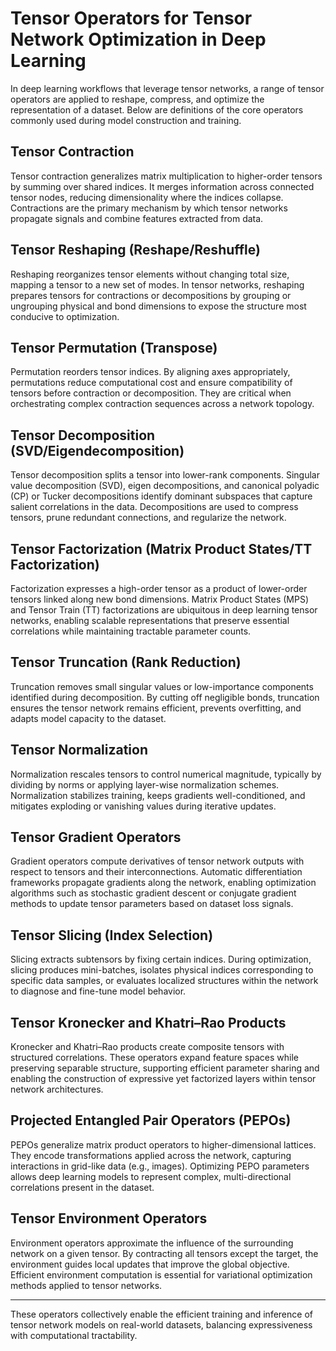 # Tensor Operators for Tensor Network Optimization in Deep Learning

In deep learning workflows that leverage tensor networks, a range of tensor operators are applied to reshape, compress, and optimize the representation of a dataset. Below are definitions of the core operators commonly used during model construction and training.

## Tensor Contraction
Tensor contraction generalizes matrix multiplication to higher-order tensors by summing over shared indices. It merges information across connected tensor nodes, reducing dimensionality where the indices collapse. Contractions are the primary mechanism by which tensor networks propagate signals and combine features extracted from data.

## Tensor Reshaping (Reshape/Reshuffle)
Reshaping reorganizes tensor elements without changing total size, mapping a tensor to a new set of modes. In tensor networks, reshaping prepares tensors for contractions or decompositions by grouping or ungrouping physical and bond dimensions to expose the structure most conducive to optimization.

## Tensor Permutation (Transpose)
Permutation reorders tensor indices. By aligning axes appropriately, permutations reduce computational cost and ensure compatibility of tensors before contraction or decomposition. They are critical when orchestrating complex contraction sequences across a network topology.

## Tensor Decomposition (SVD/Eigendecomposition)
Tensor decomposition splits a tensor into lower-rank components. Singular value decomposition (SVD), eigen decompositions, and canonical polyadic (CP) or Tucker decompositions identify dominant subspaces that capture salient correlations in the data. Decompositions are used to compress tensors, prune redundant connections, and regularize the network.

## Tensor Factorization (Matrix Product States/TT Factorization)
Factorization expresses a high-order tensor as a product of lower-order tensors linked along new bond dimensions. Matrix Product States (MPS) and Tensor Train (TT) factorizations are ubiquitous in deep learning tensor networks, enabling scalable representations that preserve essential correlations while maintaining tractable parameter counts.

## Tensor Truncation (Rank Reduction)
Truncation removes small singular values or low-importance components identified during decomposition. By cutting off negligible bonds, truncation ensures the tensor network remains efficient, prevents overfitting, and adapts model capacity to the dataset.

## Tensor Normalization
Normalization rescales tensors to control numerical magnitude, typically by dividing by norms or applying layer-wise normalization schemes. Normalization stabilizes training, keeps gradients well-conditioned, and mitigates exploding or vanishing values during iterative updates.

## Tensor Gradient Operators
Gradient operators compute derivatives of tensor network outputs with respect to tensors and their interconnections. Automatic differentiation frameworks propagate gradients along the network, enabling optimization algorithms such as stochastic gradient descent or conjugate gradient methods to update tensor parameters based on dataset loss signals.

## Tensor Slicing (Index Selection)
Slicing extracts subtensors by fixing certain indices. During optimization, slicing produces mini-batches, isolates physical indices corresponding to specific data samples, or evaluates localized structures within the network to diagnose and fine-tune model behavior.

## Tensor Kronecker and Khatri–Rao Products
Kronecker and Khatri–Rao products create composite tensors with structured correlations. These operators expand feature spaces while preserving separable structure, supporting efficient parameter sharing and enabling the construction of expressive yet factorized layers within tensor network architectures.

## Projected Entangled Pair Operators (PEPOs)
PEPOs generalize matrix product operators to higher-dimensional lattices. They encode transformations applied across the network, capturing interactions in grid-like data (e.g., images). Optimizing PEPO parameters allows deep learning models to represent complex, multi-directional correlations present in the dataset.

## Tensor Environment Operators
Environment operators approximate the influence of the surrounding network on a given tensor. By contracting all tensors except the target, the environment guides local updates that improve the global objective. Efficient environment computation is essential for variational optimization methods applied to tensor networks.

---

These operators collectively enable the efficient training and inference of tensor network models on real-world datasets, balancing expressiveness with computational tractability.
